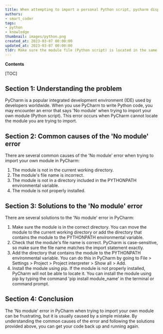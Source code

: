 ```yaml
---
title: When attempting to import a personal Python script, pycharm displays an error message indicating 'no module' is available
authors:
- smart_coder
tags:
- python
- knowledge
thumbnail: images/python.png
created_at: 2023-03-07 00:00:00
updated_at: 2023-03-07 00:00:00
tldr: Make sure the module file (Python script) is located in the same directory as the file where you are trying to import it, or add the directory containing the module file to your Python path.
---
```


**Contents**

[TOC]

## Section 1: Understanding the problem

PyCharm is a popular integrated development environment (IDE) used by developers worldwide. When you use PyCharm to write Python code, you may encounter an error that says 'No module' when trying to import your own module (Python script). This error occurs when PyCharm cannot locate the module you are trying to import.

## Section 2: Common causes of the 'No module' error

There are several common causes of the 'No module' error when trying to import your own module in PyCharm:

1. The module is not in the current working directory.
2. The module's file name is incorrect.
3. The module is not in a directory included in the PYTHONPATH environmental variable.
4. The module is not properly installed.

## Section 3: Solutions to the 'No module' error

There are several solutions to the 'No module' error in PyCharm:

1. Make sure the module is in the correct directory. You can move the module to the current working directory or add the directory that contains the module to the PYTHONPATH environmental variable.
2. Check that the module's file name is correct. PyCharm is case-sensitive, so make sure the file name matches the import statement exactly.
3. Add the directory that contains the module to the PYTHONPATH environmental variable. You can do this in PyCharm by going to File > Settings > Project > Project interpreter > Show all > Add.
4. Install the module using pip. If the module is not properly installed, PyCharm will not be able to locate it. You can install the module using pip by typing the command 'pip install module_name' in the terminal or command prompt.

## Section 4: Conclusion

The 'No module' error in PyCharm when trying to import your own module can be frustrating, but it is usually caused by a simple mistake. By understanding the common causes of the error and following the solutions provided above, you can get your code back up and running again.
